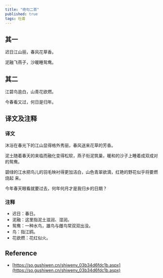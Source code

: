 ```yaml
---
title: "绝句二首"
published: true
tags: 杜甫
---
```


## 其一

迟日江山丽，春风花草香。

泥融飞燕子，沙暖睡鸳鸯。

## 其二

江碧鸟逾白，山青花欲燃。

今春看又过，何日是归年。

## 译文及注释

### 译文

沐浴在春光下的江山显得格外秀丽，春风送来花草的芳香。

泥土随着春天的来临而融化变得松软，燕子衔泥筑巢，暖和的沙子上睡着成双成对的鸳鸯。

碧绿的江水把鸟儿的羽毛映衬得更加洁白，山色青翠欲滴，红艳的野花似乎将要燃烧起
来。

今年春天眼看就要过去，何年何月才是我归乡的日期？

### 注释

- 迟日：春日。
- 泥融：这里指泥土滋润、湿润。
- 鸳鸯：一种水鸟，雄鸟与雌鸟常双双出没。
- 鸟：指江鸥。
- 花欲燃：花红似火。

## Reference

- [https://so.gushiwen.cn/shiwenv_03b34d6fdc1b.aspx](https://so.gushiwen.cn/shiwenv_03b34d6fdc1b.aspx)